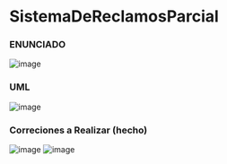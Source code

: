 # SistemaDeReclamosParcial
### ENUNCIADO
![image](https://github.com/x-chama-x/Programacion-II-2.602-2023/assets/67705754/63d90f85-9577-435f-8bc8-dec6815b1304)


### UML

![image](https://github.com/x-chama-x/Programacion-II-2.602-2023/assets/67705754/1a8d9b73-066d-4228-90d9-56e036977399)


### Correciones a Realizar (hecho)

![image](https://github.com/x-chama-x/Programacion-II-2.602-2023/assets/67705754/1aca385a-4471-4e31-a470-1a6ea29076c1)
![image](https://github.com/x-chama-x/Programacion-II-2.602-2023/assets/67705754/2b5b2c02-2f32-4f18-bde1-5f4a27234820)
